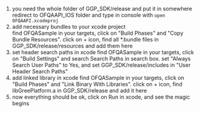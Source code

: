 1. you need the whole folder of GGP_SDK/release and put it in somewhere  
redirect to OFQAAPI_IOS folder and type in console with
`open OFQAAPI.xcodeproj`
2. add necessary bundles to your xcode project  
find OFQASample in your targets, click on "Build Phases" and "Copy Bundle Resources". click on + icon, find all *.bundle files in GGP_SDK/release/resources and add them here
3. set header search paths in xcode 
find OFQASample in your targets, click on "Build Settings" and search Search Paths in search box. set "Always Search User Paths" to Yes, and set GGP_SDK/release/includes in "User Header Search Paths"  
4. add linked library in xcode
find OFQASample in your targets, click on "Build Phases" and "Link Binary With Libraries". click on + icon, find libGreePlatform.a in GGP_SDK/release and add it here  
5. now everything should be ok, click on Run in xcode, and see the magic begins  
